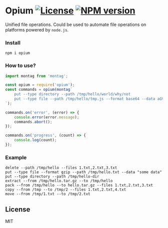 # Opium [![License][LicenseIMGURL]][LicenseURL] [![NPM version][NPMIMGURL]][NPMURL]

Unified file operations. Could be used to automate file operations on platforms powered by `node.js`.

### Install

```
npm i opium
```

### How to use?

```js
import montag from 'montag';

const opium = require('opium');
const commands = opium(montag`
    put --type directory --path /tmp/hello/world/why/not
    put --type file --path /tmp/hello/tmp.js --format base64 --data aGVsbG8=
`);

commands.on('error', (error) => {
    console.error(error.message);
    commands.abort();
});

commands.on('progress', (count) => {
    console.log(count);
});
```

### Example

```
delete --path /tmp/hello --files 1.txt,2.txt,3.txt
put --type file --format gzip --path /tmp/hello.txt --data "some data"
put --type directory --path /tmp/hello-dir
extract --from /tmp/hello.tar.gz --to /tmp/hello
pack --from /tmp/hello --to hello.tar.gz --files 1.txt,2.txt,3.txt
copy --from /tmp --to /tmp/2 --files 1.txt,2.txt,4.txt
move --from /tmp/1.txt --to /tmp/2.txt
```

## License

MIT

[NPMIMGURL]: https://img.shields.io/npm/v/opium.svg?style=flat
[LicenseIMGURL]: https://img.shields.io/badge/license-MIT-317BF9.svg?style=flat
[NPMURL]: https://npmjs.org/package/opium "npm"
[LicenseURL]: https://tldrlegal.com/license/mit-license "MIT License"
